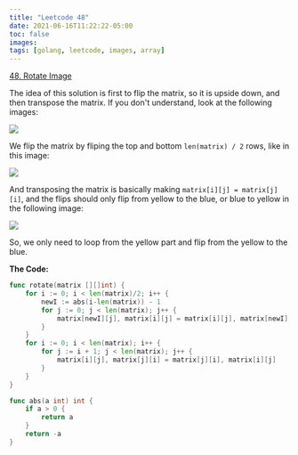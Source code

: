 ```yaml
---
title: "Leetcode 48"
date: 2021-06-16T11:22:22-05:00
toc: false
images:
tags: [golang, leetcode, images, array]
---
```


[48. Rotate Image](https://leetcode.com/problems/rotate-image/)

The idea of this solution is first to flip the matrix, so it is upside down, and then transpose the matrix. If you don't understand, look at the following images:

![](https://i.imgur.com/9ZfliIg.jpg)

We flip the matrix by fliping the top and bottom `len(matrix) / 2` rows, like in this image:

![](https://i.imgur.com/VWu6zok.jpg)

And transposing the matrix is basically making `matrix[i][j] = matrix[j][i]`, and the flips should only flip from yellow to the blue, or blue to yellow in the following image:

![](https://i.imgur.com/NLmsIsv.jpg)


So, we only need to loop from the yellow part and flip from the yellow to the blue.


**The Code:**

``` go
func rotate(matrix [][]int) {
	for i := 0; i < len(matrix)/2; i++ {
		newI := abs(i-len(matrix)) - 1
		for j := 0; j < len(matrix); j++ {
			matrix[newI][j], matrix[i][j] = matrix[i][j], matrix[newI][j]
		}
	}
	for i := 0; i < len(matrix); i++ {
		for j := i + 1; j < len(matrix); j++ {
			matrix[i][j], matrix[j][i] = matrix[j][i], matrix[i][j]
		}
	}
}

func abs(a int) int {
	if a > 0 {
		return a
	}
	return -a
}

```